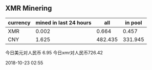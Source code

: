 ## XMR Minering

|currency|mined in last 24 hours|all|in pool|
|---|---|---|---|
|XMR|0.002|0.664|0.457|
|CNY|1.625|482.435|331.945|

今日美元对人民币 6.95	今日xmr对人民币726.42


2018-10-23 02:55